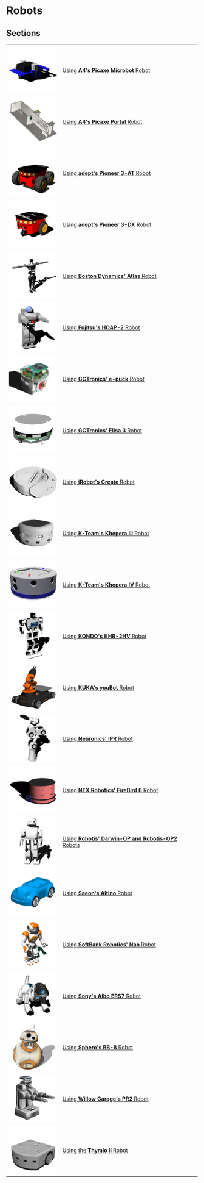 # Robots

## Sections

| | |
| --- | --- |
| ![microbot.png](images/robot_icons/microbot.png) | [Using **A4's Picaxe Microbot** Robot](using-the-microbot-robot.md) |
| ![portal.png](images/robot_icons/portal.png) | [Using **A4's Picaxe Portal** Robot](using-the-portal-robot.md) |
| ![pioneer-3-at.png](images/robot_icons/pioneer-3-at.png) | [Using **adept's Pioneer 3-AT** Robot](using-the-pioneer-3-at-robot.md) |
| ![pioneer-3-dx.png](images/robot_icons/pioneer-3-dx.png) | [Using **adept's Pioneer 3-DX** Robot](using-the-pioneer-3-dx-robot.md) |
| ![atlas.png](images/robot_icons/atlas.png) | [Using **Boston Dynamics' Atlas** Robot](using-the-atlas-robot.md) |
| ![hoap-2.png](images/robot_icons/hoap-2.png) | [Using **Fujitsu's HOAP-2** Robot](using-the-hoap-2-robot.md) |
| ![e-puck.png](images/robot_icons/e-puck.png) | [Using **GCTronics' e-puck** Robot](using-the-e-puck-robot.md) |
| ![elisa-3.png](images/robot_icons/elisa-3.png) | [Using **GCTronics' Elisa 3** Robot](using-the-elisa-3-robot.md) |
| ![create.png](images/robot_icons/create.png) | [Using **iRobot's Create** Robot](using-the-create-robot.md) |
| ![khepera-3.png](images/robot_icons/khepera-3.png) | [Using **K-Team's Khepera III** Robot](using-the-khepera-3-robot.md) |
| ![khepera-4.png](images/robot_icons/khepera-4.png) | [Using **K-Team's Khepera IV** Robot](using-the-khepera-4-robot.md) |
| ![khr-2hv.png](images/robot_icons/khr-2hv.png) | [Using **KONDO's KHR-2HV** Robot](using-the-khr-2hv-robot.md) |
| ![youbot.png](images/robot_icons/youbot.png) | [Using **KUKA's youBot** Robot](using-the-youbot-robot.md) |
| ![ipr.png](images/robot_icons/ipr.png) | [Using **Neuronics' IPR** Robot](using-the-ipr-robot.md) |
| ![firebird-6.png](images/robot_icons/firebird-6.png) | [Using **NEX Robotics' FireBird 6** Robot](using-the-firebird-6-robot.md) |
| ![robotis-op-2.png](images/robot_icons/robotis-op-2.png) | [Using **Robotis' Darwin-OP and Robotis-OP2** Robots](using-the-robotis-robots.md) |
| ![altino.png](images/robot_icons/altino.png) | [Using **Saeon's Altino** Robot](using-the-alitino-robot.md) |
| ![nao.png](images/robot_icons/nao.png) | [Using **SoftBank Robotics' Nao** Robot](using-the-nao-robot.md) |
| ![aibo-ers7.png](images/robot_icons/aibo-ers7.png) | [Using **Sony's Aibo ERS7** Robot](using-the-aibo-ers7-robot.md) |
| ![bb-8.png](images/robot_icons/bb-8.png) | [Using **Sphero's BB-8** Robot](using-the-bb-8-robot.md) |
| ![pr-2.png](images/robot_icons/pr-2.png) | [Using **Willow Garage's PR2** Robot](using-the-pr-2-robot.md) |
| ![thymio-ii.png](images/robot_icons/thymio-ii.png) | [Using the **Thymio II** Robot](using-the-thymio-ii-robot.md) |
